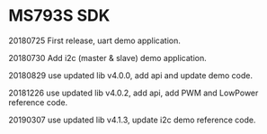 # MS793S SDK 

20180725  First release, uart demo application.

20180730  Add i2c (master & slave) demo application.

20180829  use updated lib v4.0.0, add api and update demo code.

20181226  use updated lib v4.0.2, add api, add PWM and LowPower reference code.

20190307  use updated lib v4.1.3, update i2c demo reference code.
